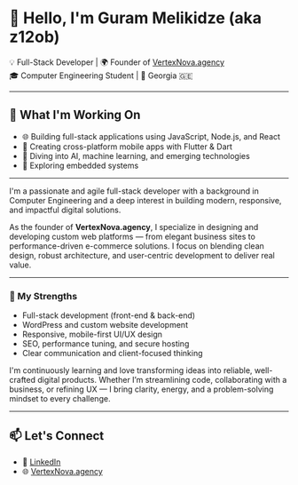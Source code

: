 # 👋 Hello, I'm Guram Melikidze (aka z12ob)

💡 Full-Stack Developer | 🌍 Founder of [VertexNova.agency](https://vertexnova.agency)  
🎓 Computer Engineering Student | 📍 Georgia 🇬🇪

---

## 🚀 What I'm Working On

- 🌐 Building full-stack applications using JavaScript, Node.js, and React  
- 📱 Creating cross-platform mobile apps with Flutter & Dart   
- 🧠 Diving into AI, machine learning, and emerging technologies
- 🤖 Exploring embedded systems 

---

I'm a passionate and agile full-stack developer with a background in Computer Engineering and a deep interest in building modern, responsive, and impactful digital solutions.

As the founder of **VertexNova.agency**, I specialize in designing and developing custom web platforms — from elegant business sites to performance-driven e-commerce solutions. I focus on blending clean design, robust architecture, and user-centric development to deliver real value.

---

### 🔧 My Strengths

- Full-stack development (front-end & back-end)
- WordPress and custom website development
- Responsive, mobile-first UI/UX design
- SEO, performance tuning, and secure hosting
- Clear communication and client-focused thinking

I'm continuously learning and love transforming ideas into reliable, well-crafted digital products. Whether I’m streamlining code, collaborating with a business, or refining UX — I bring clarity, energy, and a problem-solving mindset to every challenge.

---

## 📫 Let's Connect

- 💼 [LinkedIn](https://www.linkedin.com/in/guram-melikidze/)  
- 🌐 [VertexNova.agency](https://vertexnova.agency/)
